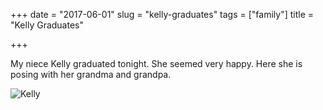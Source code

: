 +++
date = "2017-06-01"
slug = "kelly-graduates"
tags = ["family"]
title = "Kelly Graduates"

+++

My niece Kelly graduated tonight. She seemed very happy. Here she is posing with her grandma and grandpa.

![Kelly](/img/2017/20170601_DSCF0845-768x614.jpeg)
